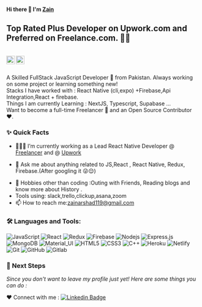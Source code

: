 #### Hi there 👋 I'm [Zain](https://github.com/zain148)
##  Top Rated Plus Developer on Upwork.com and Preferred on Freelance.com. 👨‍💻

<br/>

<a href="https://www.linkedin.com/in/zain147/">
  <img align="left" alt="Zain's Linkedin" width="22px" src="https://cdn.jsdelivr.net/npm/simple-icons@v3/icons/linkedin.svg" />
</a>



<a href="mailto:zainarshad119@gmail.com">
  <img align="left" alt="Zain's Email" width="22px" src="https://cdn.jsdelivr.net/npm/simple-icons@v3/icons/gmail.svg" />
</a>


<br />

<br/>

<p>
A Skilled FullStack JavaScript Developer 🚀 from Pakistan. Always working on some project or learning something new!
<br/>
Stacks I have worked with : React Native (cli,expo) +Firebase,Api Integration,React + firebase.
<br/>  
Things I am currently Learning : NextJS, Typescript, Supabase ...
<br/>
Want to become a full-time Freelancer 💸 and an Open Source Contributor ❤️.
</p>


  
### ✨ Quick Facts

- 👨🏽‍💻 I’m currently working as a Lead React Native Developer @ [Freelancer](https://www.freelancer.com/) and @ [Upwork](https://www.upwork.com/)
<!--- 🤔 I’m looking for help for my future MERN projects.-->
- 💬 Ask me about anything related to JS,React , React Native, Redux, Firebase.(After googling it 😜😌)
<!--- ⚡️ Fun-Fact: I sleep at 6am 🙃. -->
- 🎿 Hobbies other than coding :Outing with Friends, Reading blogs and know more about History .
- Tools using: slack,trello,clickup,asana,zoom
- 📫 How to reach me:zainarshad119@gmail.com

### 🛠️ Languages and Tools:

![JavaScript](https://img.shields.io/badge/-JavaScript-black?style=flat-square&logo=javascript)
![React](https://img.shields.io/badge/-React-black?style=flat-square&logo=react)
![Redux](https://img.shields.io/badge/-Redux-black?style=flat-square&logo=Redux)
![Firebase](https://img.shields.io/badge/-Firebase-black?style=flat-square&logo=Firebase)
![Nodejs](https://img.shields.io/badge/-Nodejs-black?style=flat-square&logo=Node.js)
![Express.js](https://img.shields.io/badge/-Express-black?style=flat-square&logo=expressjs)
![MongoDB](https://img.shields.io/badge/-MongoDB-black?style=flat-square&logo=mongodb)
![Material_UI](https://img.shields.io/badge/-Material_UI-black?style=flat-square&logo=material-ui)
![HTML5](https://img.shields.io/badge/-HTML5-black?style=flat-square&logo=html5&logoColor=white)
![CSS3](https://img.shields.io/badge/-CSS3-black?style=flat-square&logo=css3)
![C++](https://img.shields.io/badge/-C++-black?style=flat-square&logo=c)
![Heroku](https://img.shields.io/badge/-Heroku-black?style=flat-square&logo=heroku)
![Netlify](https://img.shields.io/badge/-Netlify-black?style=flat-square&logo=netlify)
![Git](https://img.shields.io/badge/-Git-black?style=flat-square&logo=git)
![GitHub](https://img.shields.io/badge/-GitHub-black?style=flat-square&logo=github)
![Gitlab](https://img.shields.io/badge/-Gitlab-black?style=flat-square&logo=gitlab)



### 👣 Next Steps

_Since you don't want to leave my profile just yet! Here are some things you can do :_

<!--
❤️ Offer work : Send the offer on [![Linkedin Badge](https://img.shields.io/badge/-Aman_Ansari-blue?style=flat-square&logo=Linkedin&logoColor=white&link=https://www.linkedin.com/in/aman-atg/)](https://www.linkedin.com/in/aman-atg/)
or [![Gmail Badge](https://img.shields.io/badge/-aman.atg001@gmail.com-c14438?style=flat-square&logo=Gmail&logoColor=white&link=mailto:aman.atg001@gmail.com)](mailto:aman.atg001@gmail.com)
-->

<!--❤️ Follow : You can follow me here on [![GitHub followers](https://img.shields.io/github/followers/aman-atg?label=Follow&style=social)](https://github.com/aman-atg/?tab=follow) and [![Twitter Badge](https://img.shields.io/badge/-@aman_atg-1ca0f1?style=flat-square&labelColor=1ca0f1&logo=twitter&logoColor=white&link=https://twitter.com/aman_atg)](https://twitter.com/aman_atg)
if you are on a similar path as mine.
-->

❤️ Connect with me : [![Linkedin Badge](https://img.shields.io/badge/-Zain-blue?style=flat-square&logo=Linkedin&logoColor=white&link=https://www.linkedin.com/in/zain147/)](https://www.linkedin.com/in/zain147/)



